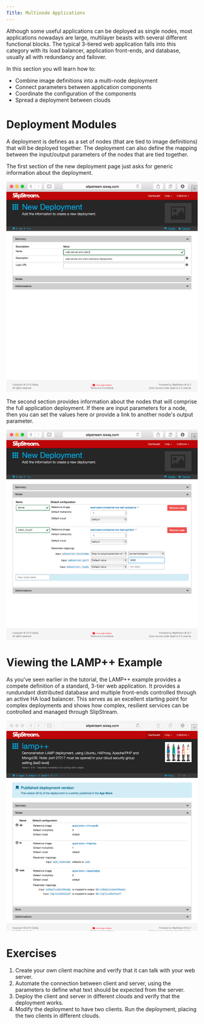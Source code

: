 ```yaml
---
Title: Multinode Applications
---
```


Although some useful applications can be deployed as single nodes,
most applications nowadays are large, multilayer beasts with several
different functional blocks.  The typical 3-tiered web application
falls into this category with its load balancer, application
front-ends, and database, usually all with redundancy and failover. 

In this section you will learn how to:

  - Combine image definitions into a multi-node deployment
  - Connect parameters between application components
  - Coordinate the configuration of the components
  - Spread a deployment between clouds

# Deployment Modules

A deployment is defines as a set of nodes (that are tied to image
definitions) that will be deployed together.  The deployment can also
define the mapping between the input/output parameters of the nodes
that are tied together. 

The first section of the new deployment page just asks for generic
information about the deployment. 

![New Deployment Page](images/screenshot-deployment-dialog-summary.png)

The second section provides information about the nodes that will
comprise the full application deployment.  If there are input
parameters for a node, then you can set the values here or provide a
link to another node's output parameter. 

![New Deployment Page](images/screenshot-deployment-dialog-nodes.png)

# Viewing the LAMP++ Example

As you've seen earlier in the tutorial, the LAMP++ example provides a
compete definition of a standard, 3-tier web application.  It provides
a rundundant distributed database and multiple front-ends controlled
through an active HA load balancer.  This serves as an excellent
starting point for complex deployments and shows how complex,
resilient services can be controlled and managed through SlipStream. 

![New Deployment Page](images/screenshot-lamp-nodes.png)

# Exercises

  1. Create your own client machine and verify that it can talk with
     your web server. 
  2. Automate the connection between client and server, using the
     parameters to define what text should be expected from the
     server.
  3. Deploy the client and server in different clouds and verify that
     the deployment works.
  4. Modify the deployment to have two clients.  Run the deployment,
     placing the two clients in different clouds.